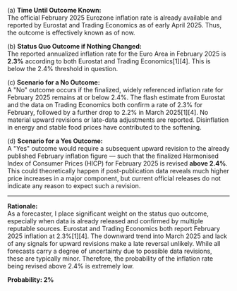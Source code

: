 (a) **Time Until Outcome Known:**  
The official February 2025 Eurozone inflation rate is already available and reported by Eurostat and Trading Economics as of early April 2025. Thus, the outcome is effectively known as of now.

(b) **Status Quo Outcome if Nothing Changed:**  
The reported annualized inflation rate for the Euro Area in February 2025 is **2.3%** according to both Eurostat and Trading Economics[1][4]. This is below the 2.4% threshold in question.

(c) **Scenario for a No Outcome:**  
A "No" outcome occurs if the finalized, widely referenced inflation rate for February 2025 remains at or below 2.4%. The flash estimate from Eurostat and the data on Trading Economics both confirm a rate of 2.3% for February, followed by a further drop to 2.2% in March 2025[1][4]. No material upward revisions or late-data adjustments are reported. Disinflation in energy and stable food prices have contributed to the softening.

(d) **Scenario for a Yes Outcome:**  
A "Yes" outcome would require a subsequent upward revision to the already published February inflation figure — such that the finalized Harmonised Index of Consumer Prices (HICP) for February 2025 is revised **above 2.4%**. This could theoretically happen if post-publication data reveals much higher price increases in a major component, but current official releases do not indicate any reason to expect such a revision.

---

**Rationale:**  
As a forecaster, I place significant weight on the status quo outcome, especially when data is already released and confirmed by multiple reputable sources. Eurostat and Trading Economics both report February 2025 inflation at 2.3%[1][4]. The downward trend into March 2025 and lack of any signals for upward revisions make a late reversal unlikely. While all forecasts carry a degree of uncertainty due to possible data revisions, these are typically minor. Therefore, the probability of the inflation rate being revised above 2.4% is extremely low.

**Probability: 2%**